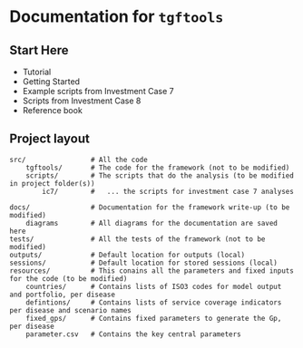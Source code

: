 # Documentation for `tgftools`

## Start Here

* Tutorial
* Getting Started
* Example scripts from Investment Case 7
* Scripts from Investment Case 8
* Reference book



## Project layout

    src/                # All the code
        tgftools/       # The code for the framework (not to be modified)
        scripts/        # The scripts that do the analysis (to be modified in project folder(s))
            ic7/        #   ... the scripts for investment case 7 analyses 

    docs/               # Documentation for the framework write-up (to be modified)
        diagrams        # All diagrams for the documentation are saved here
    tests/              # All the tests of the framework (not to be modified)
    outputs/            # Default location for outputs (local)
    sessions/           # Default location for stored sessions (local)
    resources/          # This conains all the parameters and fixed inputs for the code (to be modified)
        countries/      # Contains lists of ISO3 codes for model output and portfolio, per disease
        defintions/     # Contains lists of service coverage indicators per disease and scenario names
        fixed_gps/      # Contains fixed parameters to generate the Gp, per disease
        parameter.csv   # Contains the key central parameters
